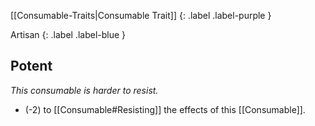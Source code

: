 
[[Consumable-Traits|Consumable Trait]]
{: .label .label-purple }

Artisan
{: .label .label-blue }
## Potent
*This consumable is harder to resist.*
* (-2) to [[Consumable#Resisting]] the effects of this [[Consumable]].


